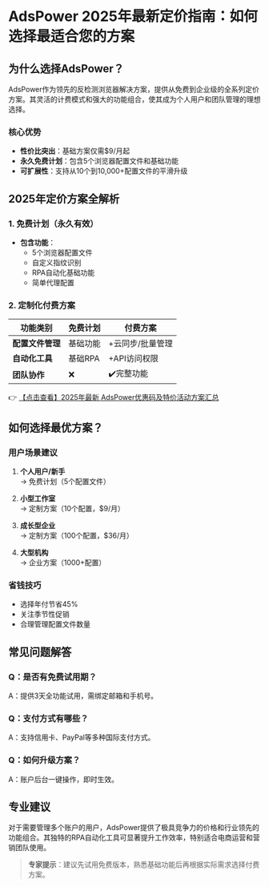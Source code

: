 # AdsPower 2025年最新定价指南：如何选择最适合您的方案

## 为什么选择AdsPower？

AdsPower作为领先的反检测浏览器解决方案，提供从免费到企业级的全系列定价方案。其灵活的计费模式和强大的功能组合，使其成为个人用户和团队管理的理想选择。

### 核心优势
- **性价比突出**：基础方案仅需$9/月起
- **永久免费计划**：包含5个浏览器配置文件和基础功能
- **可扩展性**：支持从10个到10,000+配置文件的平滑升级

## 2025年定价方案全解析

### 1. 免费计划（永久有效）
- **包含功能**：
  - 5个浏览器配置文件
  - 自定义指纹识别
  - RPA自动化基础功能
  - 简单代理配置

### 2. 定制化付费方案
| 功能类别       | 免费计划 | 付费方案 |
|----------------|----------|----------|
| **配置文件管理** | 基础功能 | +云同步/批量管理 |
| **自动化工具**   | 基础RPA  | +API访问权限 |
| **团队协作**     | ❌       | ✔️完整功能 |

👉 [【点击查看】2025年最新 AdsPower优惠码及特价活动方案汇总](https://bit.ly/adspower_free)

## 如何选择最优方案？

### 用户场景建议
1. **个人用户/新手**  
   → 免费计划（5个配置文件）

2. **小型工作室**  
   → 定制方案（10个配置，$9/月）

3. **成长型企业**  
   → 定制方案（100个配置，$36/月）

4. **大型机构**  
   → 企业方案（1000+配置）

### 省钱技巧
- 选择年付节省45%
- 关注季节性促销
- 合理管理配置文件数量

## 常见问题解答

### Q：是否有免费试用期？
A：提供3天全功能试用，需绑定邮箱和手机号。

### Q：支付方式有哪些？
A：支持信用卡、PayPal等多种国际支付方式。

### Q：如何升级方案？
A：账户后台一键操作，即时生效。

## 专业建议
对于需要管理多个账户的用户，AdsPower提供了极具竞争力的价格和行业领先的功能组合。其独特的RPA自动化工具可显著提升工作效率，特别适合电商运营和营销团队使用。

> **专家提示**：建议先试用免费版本，熟悉基础功能后再根据实际需求选择付费方案。